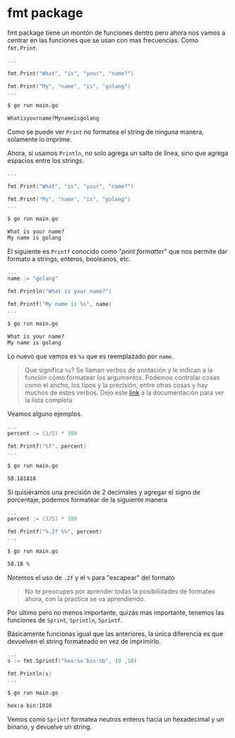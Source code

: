 # fmt package

fmt package tiene un montón de funciones dentro pero ahora nos vamos a centrar en las funciones que se usan con mas frecuencias. Como `fmt.Print`.

```go
...

fmt.Print("What", "is", "your", "name?")

fmt.Print("My", "name", "is", "golang")
...
```
```cmd 
$ go run main.go

Whatisyourname?Mynameisgolang
```
Como se puede ver `Print` no formatea el string de ninguna manera, solamente lo imprime.

Ahora, si usamos `Println`, no solo agrega un salto de línea, sino que agrega espacios entre los strings.

```go
...

fmt.Print("What", "is", "your", "name?")

fmt.Print("My", "name", "is", "golang")
...
```
```cmd
$ go run main.go

What is your name?
My name is golang
```

El siguiente es `Printf` conocido como "*print formatter*" que nos permite dar formato a strings, enteros, booleanos, etc.

```go
...
name := "golang"

fmt.Println("What is your name?")

fmt.Printf("My name is %s", name)
...
```

```cmd
$ go run main.go

What is your name?
My name is golang
```

Lo nuevo que vemos es `%s` que es reemplazado por `name`.

>Que significa `%s`? Se llaman verbos de anotación y le indican a la función cómo formatear los argumentos. Podemos controlar cosas como el ancho, los tipos y la precisión, entre otras cosas y hay muchos de estos verbos. Dejo este [link](https://pkg.go.dev/fmt) a la documentación para ver la lista completa

Veamos alguno ejemplos.

```go
...
percent := (3/5) * 100

fmt.Printf("%f", percent)
...
```

```cmd
$ go run main.go

58.181818
```

Si quisiéramos una precisión de 2 decimales y agregar el signo de porcentaje, podemos formatear de la siguiente manera

```go
...
percent := (3/5) * 100

fmt.Printf("%.2f %%", percent)
...
```

```cmd 
$ go run main.go

58.18 %
```

Notemos el uso de `.2f` y el `%` para "escapear" del formato

>No te preocupes por aprender todas la posibilidades de formateo ahora, con la practica se va aprendiendo.

Por ultimo pero no menos importante, quizás mas importante, tenemos las funciones de `Sprint`, `Sprintln`, `Sprintf`.

Básicamente funcionas igual que las anteriores, la única diferencia es que devuelven el string formateado en vez de imprimirlo.

```go
...
s := fmt.Sprintf("hex:%x bin:%b", 10 ,10)

fmt.Println(s)
...
```
```cmd
$ go run main.go

hex:a bin:1010
```

Vemos como `Sprintf` formatea neutros enteros hacia un hexadecimal y un binario, y devuelve un string.

